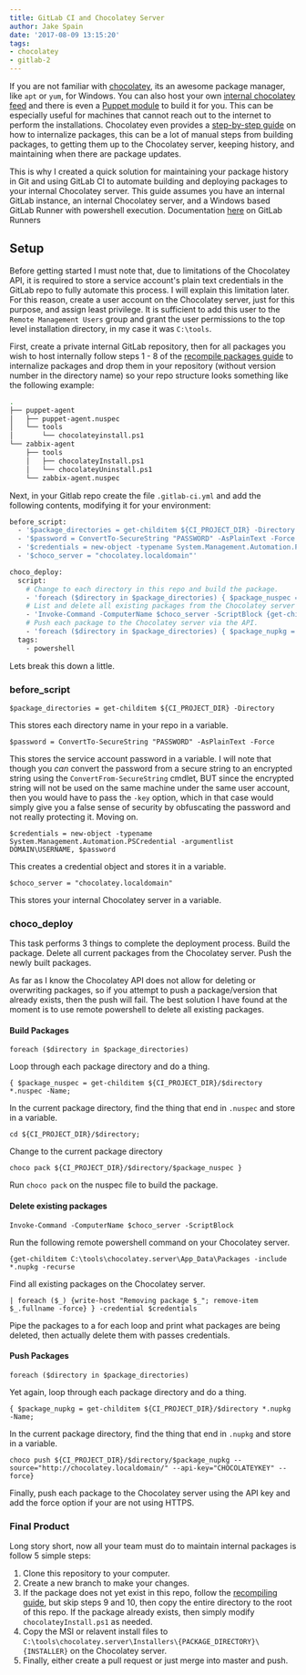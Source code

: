 ```yaml
---
title: GitLab CI and Chocolatey Server
author: Jake Spain
date: '2017-08-09 13:15:20'
tags:
- chocolatey
- gitlab-2
---
```


If you are not familiar with [chocolatey](https://chocolatey.org/), its an awesome package manager, like `apt` or `yum`, for Windows. You can also host your own [internal chocolatey feed](https://github.com/chocolatey/choco/wiki/How-To-Host-Feed) and there is even a [Puppet module](https://forge.puppet.com/chocolatey/chocolatey_server) to build it for you. This can be especially useful for machines that cannot reach out to the internet to perform the installations. Chocolatey even provides a [step-by-step guide](https://chocolatey.org/docs/how-to-recompile-packages) on how to internalize packages, this can be a lot of manual steps from building packages, to getting them up to the Chocolatey server, keeping history, and maintaining when there are package updates.


This is why I created a quick solution for maintaining your package history in Git and using GitLab CI to automate building and deploying packages to your internal Chocolatey server. This guide assumes you have an internal GitLab instance, an internal Chocolatey server, and a Windows based GitLab Runner with powershell execution. Documentation [here](https://docs.gitlab.com/runner/) on GitLab Runners

## Setup

Before getting started I must note that, due to limitations of the Chocolatey API, it is required to store a service account's plain text credentials in the GitLab repo to fully automate this process. I will explain this limitation later. For this reason, create a user account on the Chocolatey server, just for this purpose, and assign least privilege. It is sufficient to add this user to the `Remote Management Users` group and grant the user permissions to the top level installation directory, in my case it was `C:\tools`.

First, create a private internal GitLab repository, then for all packages you wish to host internally follow steps 1 - 8 of the [recompile packages guide](https://chocolatey.org/docs/how-to-recompile-packages) to internalize packages and drop them in your repository (without version number in the directory name) so your repo structure looks something like the following example:

```bash
.
├── puppet-agent
│   ├── puppet-agent.nuspec
│   └── tools
│       └── chocolateyinstall.ps1
└── zabbix-agent
    ├── tools
    │   ├── chocolateyInstall.ps1
    │   └── chocolateyUninstall.ps1
    └── zabbix-agent.nuspec
```

Next, in your Gitlab repo create the file `.gitlab-ci.yml` and add the following contents, modifying it  for your environment:

```bash
before_script:
  - '$package_directories = get-childitem ${CI_PROJECT_DIR} -Directory'
  - '$password = ConvertTo-SecureString "PASSWORD" -AsPlainText -Force'
  - '$credentials = new-object -typename System.Management.Automation.PSCredential -argumentlist DOMAIN\USERNAME, $password'
  - '$choco_server = "chocolatey.localdomain"'

choco_deploy:
  script:
    # Change to each directory in this repo and build the package.
    - 'foreach ($directory in $package_directories) { $package_nuspec = get-childitem ${CI_PROJECT_DIR}/$directory *.nuspec -Name; cd ${CI_PROJECT_DIR}/$directory; choco pack ${CI_PROJECT_DIR}/$directory/$package_nuspec }'
    # List and delete all existing packages from the Chocolatey server via remote powershell.
    - 'Invoke-Command -ComputerName $choco_server -ScriptBlock {get-childitem C:\tools\chocolatey.server\App_Data\Packages -include *.nupkg -recurse | foreach ($_) {write-host "Removing package $_"; remove-item $_.fullname -force} } -credential $credentials'
    # Push each package to the Chocolatey server via the API.
    - 'foreach ($directory in $package_directories) { $package_nupkg = get-childitem ${CI_PROJECT_DIR}/$directory *.nupkg -Name; choco push ${CI_PROJECT_DIR}/$directory/$package_nupkg --source="http://chocolatey.localdomain/" --api-key="CHOCOLATEYKEY" --force}'
  tags:
    - powershell
```

Lets break this down a little.

### before_script

`$package_directories = get-childitem ${CI_PROJECT_DIR} -Directory`

This stores each directory name in your repo in a variable.

`$password = ConvertTo-SecureString "PASSWORD" -AsPlainText -Force`

This stores the service account password in a variable. I will note that though you _can_ convert the password from a secure string to an encrypted string using the `ConvertFrom-SecureString` cmdlet, BUT since the encrypted string will not be used on the same machine under the same user account, then you would have to pass the `-key` option, which in that case would simply give you a false sense of security by obfuscating the password and not really protecting it. Moving on.

`$credentials = new-object -typename System.Management.Automation.PSCredential -argumentlist DOMAIN\USERNAME, $password`

This creates a credential object and stores it in a variable.

`$choco_server = "chocolatey.localdomain"`

This stores your internal Chocolatey server in a variable.

### choco_deploy

This task performs 3 things to complete the deployment process. Build the package. Delete all current packages from the Chocolatey server. Push the newly built packages.

As far as I know the Chocolatey API does not allow for deleting or overwriting packages, so if you attempt to push a package/version that already exists, then the push will fail. The best solution I have found at the moment is to use remote powershell to delete all existing packages.

#### Build Packages

`foreach ($directory in $package_directories)`

Loop through each package directory and do a thing.

`{ $package_nuspec = get-childitem ${CI_PROJECT_DIR}/$directory *.nuspec -Name;`

In the current package directory, find the thing that end in `.nuspec` and store in a variable.

`cd ${CI_PROJECT_DIR}/$directory;`

Change to the current package directory

`choco pack ${CI_PROJECT_DIR}/$directory/$package_nuspec }`

Run `choco pack` on the nuspec file to build the package.


#### Delete existing packages

`Invoke-Command -ComputerName $choco_server -ScriptBlock`

Run the following remote powershell command on your Chocolatey server.

`{get-childitem C:\tools\chocolatey.server\App_Data\Packages -include *.nupkg -recurse`

Find all existing packages on the Chocolatey server.

`| foreach ($_) {write-host "Removing package $_"; remove-item $_.fullname -force} } -credential $credentials`

Pipe the packages to a for each loop and print what packages are being deleted, then actually delete them with passes credentials.

#### Push Packages

`foreach ($directory in $package_directories)`

Yet again, loop through each package directory and do a thing.

`{ $package_nupkg = get-childitem ${CI_PROJECT_DIR}/$directory *.nupkg -Name;`

In the current package directory, find the thing that end in `.nupkg` and store in a variable.

`choco push ${CI_PROJECT_DIR}/$directory/$package_nupkg --source="http://chocolatey.localdomain/" --api-key="CHOCOLATEYKEY" --force}`

Finally, push each package to the Chocolatey server using the API key and add the force option if your are not using HTTPS.


### Final Product

Long story short, now all your team must do to maintain internal packages is follow 5 simple steps:

1. Clone this repository to your computer.
1. Create a new branch to make your changes.
1. If the package does not yet exist in this repo, follow the [recompiling guide](https://github.com/chocolatey/choco/wiki/How-To-Recompile-Packages#how-to-internalizerecompile-an-existing-package-manually), but skip steps 9 and 10, then copy the entire directory to the root of this repo. If the package already exists, then simply modify `chocolateyInstall.ps1` as needed.
1. Copy the MSI or relavent install files to `C:\tools\chocolatey.server\Installers\{PACKAGE_DIRECTORY}\{INSTALLER}` on the Chocolatey server.
1. Finally, either create a pull request or just merge into master and push.